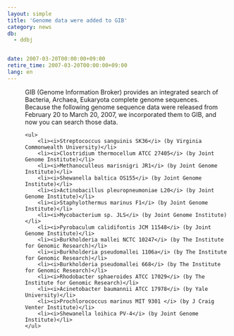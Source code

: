 ```yaml
---
layout: simple
title: 'Genome data were added to GIB'
category: news
db:
  - ddbj


date: 2007-03-20T00:00:00+09:00
retire_time: 2007-03-20T00:00:00+09:00
lang: en
---
```


<html>
<dd>GIB (Genome Information Broker) provides an integrated search of Bacteria, Archaea, Eukaryota complete genome sequences.
<dd>Because the following genome sequence data were released from February 20 to March 20, 2007, we incorporated them to GIB, and now you can search those data.
<dd>

    <ul>
        <li><i>Streptococcus sanguinis SK36</i> (by Virginia Commonwealth University)</li>
        <li><i>Clostridium thermocellum ATCC 27405</i> (by Joint Genome Institute)</li>
        <li><i>Methanoculleus marisnigri JR1</i> (by Joint Genome Institute)</li>
        <li><i>Shewanella baltica OS155</i> (by Joint Genome Institute)</li>
        <li><i>Actinobacillus pleuropneumoniae L20</i> (by Joint Genome Institute)</li>
        <li><i>Staphylothermus marinus F1</i> (by Joint Genome Institute)</li>
        <li><i>Mycobacterium sp. JLS</i> (by Joint Genome Institute)</li>
        <li><i>Pyrobaculum calidifontis JCM 11548</i> (by Joint Genome Institute)</li>
        <li><i>Burkholderia mallei NCTC 10247</i> (by The Institute for Genomic Research)</li>
        <li><i>Burkholderia pseudomallei 1106a</i> (by The Institute for Genomic Research)</li>
        <li><i>Burkholderia pseudomallei 668</i> (by The Institute for Genomic Research)</li>
        <li><i>Rhodobacter sphaeroides ATCC 17029</i> (by The Institute for Genomic Research)</li>
        <li><i>Acinetobacter baumannii ATCC 17978</i> (by Yale University)</li>
        <li><i>Prochlorococcus marinus MIT 9301 </i> (by J Craig Venter Institute)</li>
        <li><i>Shewanella loihica PV-4</i> (by Joint Genome Institute)</li>
    </ul>
</dd>
</dd>
</dd>
</html>
